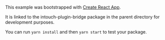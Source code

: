 This example was bootstrapped with [Create React App](https://github.com/facebook/create-react-app).

It is linked to the intouch-plugin-bridge package in the parent directory for development purposes.

You can run `yarn install` and then `yarn start` to test your package.
